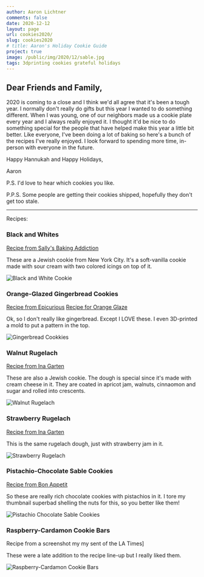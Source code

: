 ```yaml
---
author: Aaron Lichtner
comments: false
date: 2020-12-12 
layout: page
url: cookies2020/
slug: cookies2020
# title: Aaron's Holiday Cookie Guide
project: true
image: /public/img/2020/12/sable.jpg
tags: 3dprinting cookies grateful holidays
---
```


## Dear Friends and Family,

2020 is coming to a close and I think we'd all agree that it's been a tough year. I normally don't really do gifts but this year I wanted to do something different. When I was young, one of our neighbors made us a cookie plate every year and I always really enjoyed it. I thought it'd be nice to do something special for the people that have helped make this year a little bit better. Like everyone, I've been doing a lot of baking so here's a bunch of the recipes I've really enjoyed. I look forward to spending more time, in-person with everyone in the future. 

Happy Hannukah 
and 
Happy Holidays,

Aaron

P.S. I'd love to hear which cookies you like. 

P.P.S. Some people are getting their cookies shipped, hopefully they don't get too stale. 

---

Recipes:

### Black and Whites

[Recipe from Sally's Baking Addiction](https://sallysbakingaddiction.com/black-and-white-cookies/#tasty-recipes-67524)

These are a Jewish cookie from New York City. It's a soft-vanilla cookie made with sour cream with two colored icings on top of it.

![Black and White Cookie](/public/img/2020/12/bw.jpg) 

### Orange-Glazed Gingerbread Cookies

[Recipe from Epicurious](https://www.epicurious.com/recipes/food/views/ginger-orange-stars-106025)
[Recipe for Orange Glaze](https://theviewfromgreatisland.com/soft-glazed-gingerbread-cookies-recipe/)

Ok, so I don't really like gingerbread. Except I LOVE these. I even 3D-printed a mold to put a pattern in the top. 

![Gingerbread Cookkies](/public/img/2020/12/ginger.jpg) 

### Walnut Rugelach

[Recipe from Ina Garten](https://www.foodnetwork.com/recipes/ina-garten/rugelach-recipe-1944318)

These are also a Jewish cookie. The dough is special since it's made with cream cheese in it. They are coated in apricot jam, walnuts, cinnaomon and sugar and rolled into crescents.

![Walnut Rugelach](/public/img/2020/12/rugelach.jpg) 

### Strawberry Rugelach

[Recipe from Ina Garten](https://www.foodnetwork.com/recipes/ina-garten/rugelach-recipe-1944318)

This is the same rugelach dough, just with strawberry jam in it.

![Strawberry Rugelach](/public/img/2020/12/rugelach2.jpg) 

### Pistachio-Chocolate Sable Cookies

[Recipe from Bon Appetit](https://www.bonappetit.com/recipe/chocolate-pistachio-sables)

So these are really rich chocolate cookies with pistachios in it. I tore my thumbnail superbad shelling the nuts for this, so you better like them!

![Pistachio Chocolate Sable Cookies](/public/img/2020/12/sable.jpg) 

### Raspberry-Cardamon Cookie Bars

Recipe from a screenshot my my sent of the LA Times]

These were a late addition to the recipe line-up but I really liked them. 

![Raspberry-Cardamon Cookie Bars](/public/img/2020/12/raspberry.jpg) 


